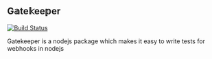 ## G𝕒te𝕜ee𝕡er
[![Build Status](https://github.com/kartik1998/gatekeeper/actions/workflows/test.yml/badge.svg)](https://github.com/kartik1998/gatekeeper/actions/workflows/test.yml)

Gatekeeper is a nodejs package which makes it easy to write tests for webhooks in nodejs
